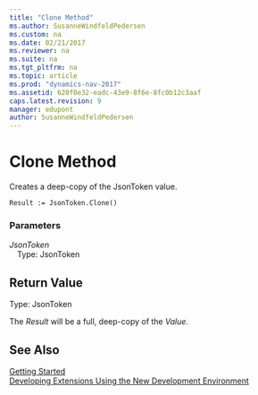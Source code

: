 ```yaml
---
title: "Clone Method"
ms.author: SusanneWindfeldPedersen
ms.custom: na
ms.date: 02/21/2017
ms.reviewer: na
ms.suite: na
ms.tgt_pltfrm: na
ms.topic: article
ms.prod: "dynamics-nav-2017"
ms.assetid: 620f0e32-eadc-43e9-8f6e-8fc0b12c3aaf
caps.latest.revision: 9
manager: edupont
author: SusanneWindfeldPedersen
---
```


# Clone Method

Creates a deep-copy of the JsonToken value.

```
Result := JsonToken.Clone()
```

### Parameters
*JsonToken*  
&emsp;Type: JsonToken

## Return Value
Type: JsonToken

The *Result* will be a full, deep-copy of the *Value*.

## See Also
[Getting Started](devenv-get-started.md)  
[Developing Extensions Using the New Development Environment](devenv-dev-overview.md)
